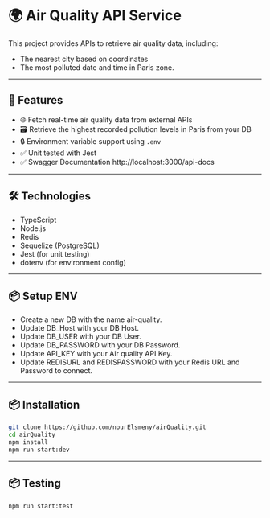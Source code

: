 # 🌍 Air Quality API Service

This project provides APIs to retrieve air quality data, including:
- The nearest city based on coordinates
- The most polluted date and time in Paris zone.
---

## 🚀 Features

- 🌐 Fetch real-time air quality data from external APIs
- 🗃️ Retrieve the highest recorded pollution levels in Paris from your DB
- 🔒 Environment variable support using `.env`
- ✅ Unit tested with Jest
- ✅ Swagger Documentation http://localhost:3000/api-docs

---

## 🛠️ Technologies

- TypeScript
- Node.js
- Redis
- Sequelize (PostgreSQL)
- Jest (for unit testing)
- dotenv (for environment config)
  
---

## 📦 Setup ENV 

- Create a new DB with the name air-quality.
- Update DB_Host with your DB Host.
- Update DB_USER with your DB User.
- Update DB_PASSWORD with your DB Password.
- Update API_KEY with your Air quality API Key.
- Update REDISURL and REDISPASSWORD with your Redis URL and Password to connect.
  
---

## 📦 Installation

```bash
git clone https://github.com/nourElsmeny/airQuality.git
cd airQuality
npm install
npm run start:dev
```
---
## 📦 Testing
```bash
npm run start:test
```
